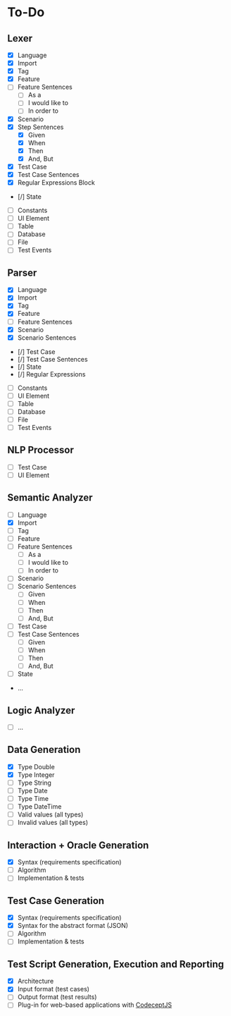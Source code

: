 # To-Do

## Lexer

- [X] Language
- [X] Import
- [X] Tag
- [X] Feature
- [ ] Feature Sentences
  - [ ] As a
  - [ ] I would like to
  - [ ] In order to
- [X] Scenario
- [X] Step Sentences
  - [X] Given
  - [X] When
  - [X] Then
  - [X] And, But
- [X] Test Case
- [X] Test Case Sentences
- [X] Regular Expressions Block
- [/] State
- [ ] Constants
- [ ] UI Element
- [ ] Table
- [ ] Database
- [ ] File
- [ ] Test Events

## Parser

- [X] Language
- [X] Import
- [X] Tag
- [X] Feature
- [ ] Feature Sentences
- [X] Scenario
- [X] Scenario Sentences
- [/] Test Case
- [/] Test Case Sentences
- [/] State
- [/] Regular Expressions
- [ ] Constants
- [ ] UI Element
- [ ] Table
- [ ] Database
- [ ] File
- [ ] Test Events

## NLP Processor

- [ ] Test Case
- [ ] UI Element

## Semantic Analyzer

- [ ] Language
- [X] Import
- [ ] Tag
- [ ] Feature
- [ ] Feature Sentences
  - [ ] As a
  - [ ] I would like to
  - [ ] In order to
- [ ] Scenario
- [ ] Scenario Sentences
  - [ ] Given
  - [ ] When
  - [ ] Then
  - [ ] And, But
- [ ] Test Case  
- [ ] Test Case Sentences
  - [ ] Given
  - [ ] When
  - [ ] Then
  - [ ] And, But
- [ ] State
- ...

## Logic Analyzer

- [ ] ...

## Data Generation

- [X] Type Double
- [X] Type Integer
- [ ] Type String
- [ ] Type Date
- [ ] Type Time
- [ ] Type DateTime
- [ ] Valid values (all types)
- [ ] Invalid values (all types)

## Interaction + Oracle Generation

- [X] Syntax (requirements specification)
- [ ] Algorithm
- [ ] Implementation & tests

## Test Case Generation

- [X] Syntax (requirements specification)
- [X] Syntax for the abstract format (JSON)
- [ ] Algorithm
- [ ] Implementation & tests

## Test Script Generation, Execution and Reporting

- [X] Architecture
- [X] Input format (test cases)
- [ ] Output format (test results)
- [ ] Plug-in for web-based applications with [CodeceptJS](http://codecept.io)